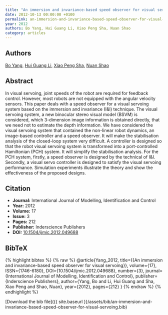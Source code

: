 ```yaml
---
title: "An immersion and invariance-based speed observer for visual servoing"
date: 2012-10-13 00:00:00 +0100
permalink: an-immersion-and-invariance-based-speed-observer-for-visual-servoing
year: 2012
authors: Bo Yang, Hui Guang Li, Xiao Peng Sha, Nuan Shao
category: articles
---
```

 
## Authors
[Bo Yang](authors/bo-yang), [Hui Guang Li](authors/hui-guang-li), [Xiao Peng Sha](authors/xiao-peng-sha), [Nuan Shao](authors/nuan-shao)
 
## Abstract
In visual servoing, joint speeds of the robot are required for feedback control. However, most robots are not equipped with the angular velocity sensors. This paper deals with a speed observer for a visual servoing system based on the immersion and invariance (I&I) technique. The visual servoing system, a new binocular stereo visual model (BSVM) is considered, which 3-dimension image information is obtained directly, that we need not to estimate the depth information. We have considered the visual servoing system that contained the non-linear robot dynamics, an image-based controller and a speed observer. It will make the stabilisation analysis of the closed-loop system very difficult. A controller is designed so that the robot visual servoing system is transformed into a port-controlled Hamiltonian (PCH) system. It will simplify the stabilisation analysis. For the PCH system, firstly, a speed observer is designed by the technical of I&I. Secondly, a visual servo controller is designed to satisfy the visual servoing performance. Simulation experiments illustrate the theory and show the effectiveness of the proposed designs.
 
## Citation
- **Journal:** International Journal of Modelling, Identification and Control
- **Year:** 2012
- **Volume:** 17
- **Issue:** 3
- **Pages:** 212
- **Publisher:** Inderscience Publishers
- **DOI:** [10.1504/ijmic.2012.049688](https://doi.org/10.1504/ijmic.2012.049688)
 
## BibTeX
{% highlight bibtex %}
{% raw %}
@article{Yang_2012,
  title={{An immersion and invariance-based speed observer for visual servoing}},
  volume={17},
  ISSN={1746-6180},
  DOI={10.1504/ijmic.2012.049688},
  number={3},
  journal={International Journal of Modelling, Identification and Control},
  publisher={Inderscience Publishers},
  author={Yang, Bo and Li, Hui Guang and Sha, Xiao Peng and Shao, Nuan},
  year={2012},
  pages={212}
}
{% endraw %}
{% endhighlight %}
 
[Download the bib file]({{ site.baseurl }}/assets/bib/an-immersion-and-invariance-based-speed-observer-for-visual-servoing.bib)
 

